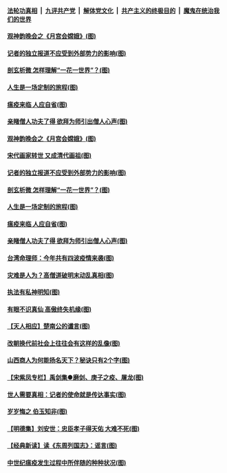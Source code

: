 ####  [法轮功真相](../../../../basic/blob/master/README.md?t=04231001) &nbsp;|&nbsp; [九评共产党](../../../../9ping.md/blob/master/README.md?t=04231001) &nbsp;|&nbsp; [解体党文化](../../../../jtdwh.md/blob/master/README.md?t=04231001)  &nbsp;|&nbsp; [共产主义的终极目的](../../../../gczydzjmd.md/blob/master/README.md?t=04231001) &nbsp;|&nbsp; [魔鬼在统治我们的世界](../../../../mgztzwmdsj.md/blob/master/README.md?t=04231001) 

#### [观神韵晚会之《月宫会嫦娥》(图)](../pages/p7/928084.md?t=04231001) 

#### [记者的独立报道不应受到外部势力的影响(图)](../pages/p7/930303.md?t=04231001) 

#### [剖玄析微 怎样理解“一花一世界”？(图)](../pages/p7/930688.md?t=04231001) 

#### [人生是一场定制的旅程(图)](../pages/p7/930224.md?t=04231001) 

#### [瘟疫来临 人应自省(图)](../pages/p7/930398.md?t=04231001) 

#### [亲睹僧人功夫了得 欲拜为师引出僧人心声(图)](../pages/p7/930445.md?t=04231001) 

#### [观神韵晚会之《月宫会嫦娥》(图)](../pages/p7/928084.md?t=04231001) 

#### [宋代画家转世 又成清代画祖(图)](../pages/p7/930109.md?t=04231001) 

#### [记者的独立报道不应受到外部势力的影响(图)](../pages/p7/930303.md?t=04231001) 

#### [剖玄析微 怎样理解“一花一世界”？(图)](../pages/p7/930688.md?t=04231001) 

#### [人生是一场定制的旅程(图)](../pages/p7/930224.md?t=04231001) 

#### [瘟疫来临 人应自省(图)](../pages/p7/930398.md?t=04231001) 

#### [亲睹僧人功夫了得 欲拜为师引出僧人心声(图)](../pages/p7/930445.md?t=04231001) 

#### [台湾命理师：今年共有四波疫情来袭(图)](../pages/p7/930542.md?t=04231001) 

#### [灾难是人为？高僧道破明末动乱真相(图)](../pages/p7/930218.md?t=04231001) 

#### [执法有私神明知(图)](../pages/p7/930115.md?t=04231001) 

#### [有眼不识真仙 高傲终失机缘(图)](../pages/p7/930020.md?t=04231001) 

#### [【天人相应】楚南公的谶言(图)](../pages/p7/930019.md?t=04231001) 

#### [改朝换代前社会上往往会有这样的乱像(图)](../pages/p7/930217.md?t=04231001) 

#### [山西商人为何能扬名天下？秘诀只有2个字(图)](../pages/p7/930261.md?t=04231001) 

#### [【宋紫凤专栏】禹剑集●磨剑、庚子之疫、屠龙(图)](../pages/p7/930107.md?t=04231001) 

#### [世人需要真相：记者的使命就是传达事实(图)](../pages/p7/930088.md?t=04231001) 

#### [岁岁悔之 伯玉知非(图)](../pages/p7/929750.md?t=04231001) 

#### [【明德集】刘安世：忠臣孝子得天佑 大难不死(图)](../pages/p7/929757.md?t=04231001) 

#### [【经典新读】读《东周列国志》：谣言(图)](../pages/p7/929760.md?t=04231001) 

#### [中世纪瘟疫发生过程中所伴随的种种状况(图)](../pages/p7/929759.md?t=04231001) 

